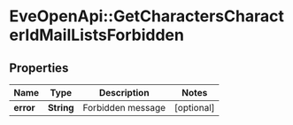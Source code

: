 # EveOpenApi::GetCharactersCharacterIdMailListsForbidden

## Properties
Name | Type | Description | Notes
------------ | ------------- | ------------- | -------------
**error** | **String** | Forbidden message | [optional] 


